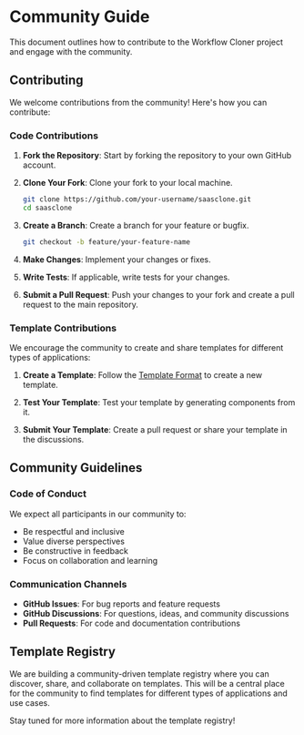 # Community Guide

This document outlines how to contribute to the Workflow Cloner project and engage with the community.

## Contributing

We welcome contributions from the community! Here's how you can contribute:

### Code Contributions

1. **Fork the Repository**: Start by forking the repository to your own GitHub account.

2. **Clone Your Fork**: Clone your fork to your local machine.
   ```bash
   git clone https://github.com/your-username/saasclone.git
   cd saasclone
   ```

3. **Create a Branch**: Create a branch for your feature or bugfix.
   ```bash
   git checkout -b feature/your-feature-name
   ```

4. **Make Changes**: Implement your changes or fixes.

5. **Write Tests**: If applicable, write tests for your changes.

6. **Submit a Pull Request**: Push your changes to your fork and create a pull request to the main repository.

### Template Contributions

We encourage the community to create and share templates for different types of applications:

1. **Create a Template**: Follow the [Template Format](./03-template-format.md) to create a new template.

2. **Test Your Template**: Test your template by generating components from it.

3. **Submit Your Template**: Create a pull request or share your template in the discussions.

## Community Guidelines

### Code of Conduct

We expect all participants in our community to:

- Be respectful and inclusive
- Value diverse perspectives
- Be constructive in feedback
- Focus on collaboration and learning

### Communication Channels

- **GitHub Issues**: For bug reports and feature requests
- **GitHub Discussions**: For questions, ideas, and community discussions
- **Pull Requests**: For code and documentation contributions

## Template Registry

We are building a community-driven template registry where you can discover, share, and collaborate on templates. This will be a central place for the community to find templates for different types of applications and use cases.

Stay tuned for more information about the template registry! 